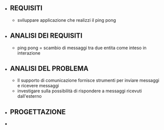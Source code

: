 - ## REQUISITI
	- sviluppare applicazione che realizzi il ping pong
- ## ANALISI DEI REQUISITI
	- ping pong = scambio di messaggi tra due entita come inteso in interazione
- ## ANALISI DEL PROBLEMA
	- Il supporto di comunicazione fornisce strumenti per inviare messaggi e ricevere messaggi
	- investigare sulla possibilità di rispondere a messaggi ricevuti dall'esterno
- ## PROGETTAZIONE
-